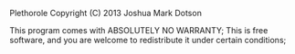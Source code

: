 Plethorole  Copyright (C) 2013  Joshua Mark Dotson

This program comes with ABSOLUTELY NO WARRANTY;
This is free software, and you are welcome to redistribute it
under certain conditions;
